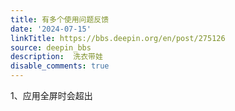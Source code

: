 ```yaml
---
title: 有多个使用问题反馈
date: '2024-07-15'
linkTitle: https://bbs.deepin.org/en/post/275126
source: deepin_bbs
description:  洗衣带娃 
disable_comments: true
---
```

1、应用全屏时会超出
